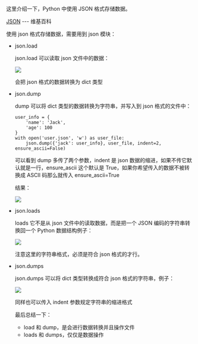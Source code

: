 这里介绍一下，Python 中使用 JSON 格式存储数据。

[JSON](https://zh.wikipedia.org/wiki/JSON) --- 维基百科

使用 json 格式存储数据，需要用到 json 模块：

- json.load

  json.load 可以读取 json 文件中的数据：

  ![](/madao.github.io/database/images/articles/python/data_store/image.png)

  会把 json 格式的数据转换为 dict 类型

- json.dump

  dump 可以将 dict 类型的数据转换为字符串，并写入到 json 格式的文件中：

  ```
  user_info = {
      'name': 'Jack',
      'age': 100
  }
  with open('user.json', 'w') as user_file:
      json.dump({'jack': user_info}, user_file, indent=2, ensure_ascii=False)
  ```

  可以看到 dump 多传了两个参数，indent 是 json 数据的缩进，如果不传它默认就是一行，ensure_ascii 这个默认是 True，如果你希望传入的数据不被转换成 ASCII 码那么就传入 ensure_ascii=True

  结果：

  ![](/madao.github.io/database/images/articles/python/data_store/image1.png)

- json.loads

  loads 它不是从 json 文件中的读取数据，而是把一个 JSON 编码的字符串转换回一个 Python 数据结构例子：

  ![](/madao.github.io/database/images/articles/python/data_store/image2.png)

  注意这里的字符串格式，必须是符合 json 格式的才行。

- json.dumps

  json.dumps 可以将 dict 类型转换成符合 json 格式的字符串，例子：

  ![](/madao.github.io/database/images/articles/python/data_store/image3.png)

  同样也可以传入 indent 参数规定字符串的缩进格式

  最后总结一下：

  - load 和 dump，是会进行数据转换并且操作文件
  - loads 和 dumps，仅仅是数据操作
